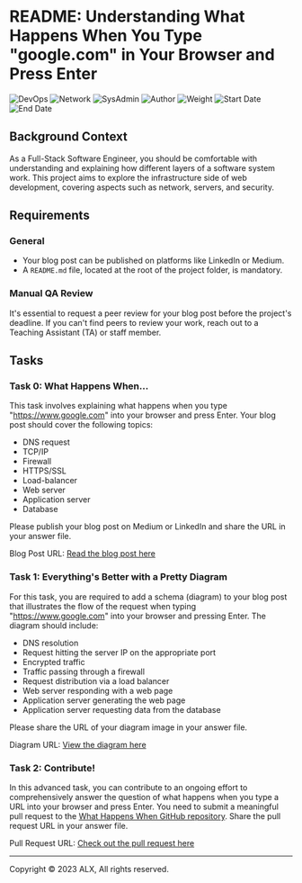 # README: Understanding What Happens When You Type "google.com" in Your Browser and Press Enter

![DevOps](https://img.shields.io/badge/DevOps-Infrastructure-blue)
![Network](https://img.shields.io/badge/Network-Server-yellow)
![SysAdmin](https://img.shields.io/badge/SysAdmin-Security-red)
![Author](https://img.shields.io/badge/Author-Sylvain%20Kalache-blue)
![Weight](https://img.shields.io/badge/Weight-1-green)
![Start Date](https://img.shields.io/badge/Project%20Start-Oct%209,%202023%206:00%20AM-brightgreen)
![End Date](https://img.shields.io/badge/Project%20End-Oct%2016,%202023%206:00%20AM-red)

## Background Context

As a Full-Stack Software Engineer, you should be comfortable with understanding and explaining how different layers of a software system work. This project aims to explore the infrastructure side of web development, covering aspects such as network, servers, and security.

## Requirements

### General

- Your blog post can be published on platforms like LinkedIn or Medium.
- A `README.md` file, located at the root of the project folder, is mandatory.

### Manual QA Review

It's essential to request a peer review for your blog post before the project's deadline. If you can't find peers to review your work, reach out to a Teaching Assistant (TA) or staff member.

## Tasks

### Task 0: What Happens When...

This task involves explaining what happens when you type "https://www.google.com" into your browser and press Enter. Your blog post should cover the following topics:

- DNS request
- TCP/IP
- Firewall
- HTTPS/SSL
- Load-balancer
- Web server
- Application server
- Database

Please publish your blog post on Medium or LinkedIn and share the URL in your answer file.

Blog Post URL: [Read the blog post here](https://medium.com/@kemboimichael52/the-web-stack-unveiled-what-happens-when-you-type-https-www-google-com-and-press-enter-d72976b75d8b)

### Task 1: Everything's Better with a Pretty Diagram

For this task, you are required to add a schema (diagram) to your blog post that illustrates the flow of the request when typing "https://www.google.com" into your browser and pressing Enter. The diagram should include:

- DNS resolution
- Request hitting the server IP on the appropriate port
- Encrypted traffic
- Traffic passing through a firewall
- Request distribution via a load balancer
- Web server responding with a web page
- Application server generating the web page
- Application server requesting data from the database

Please share the URL of your diagram image in your answer file.

Diagram URL: [View the diagram here](https://app.gemoo.com/share/home?codeId=DGVmg1Z1xxeWE)

### Task 2: Contribute!

In this advanced task, you can contribute to an ongoing effort to comprehensively answer the question of what happens when you type a URL into your browser and press Enter. You need to submit a meaningful pull request to the [What Happens When GitHub repository](https://github.com/alex/what-happens-when). Share the pull request URL in your answer file.

Pull Request URL: [Check out the pull request here](https://github.com/alex/what-happens-when/pull/1398)

---

Copyright © 2023 ALX, All rights reserved.
